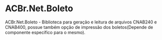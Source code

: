 ACBr.Net.Boleto
===============

ACBr.Net.Boleto - Biblioteca para geração e leitura de arquivos CNAB240 e CNAB400, possue também opção de impressão dos boletos(Depende de componente especifico para o mesmo).
